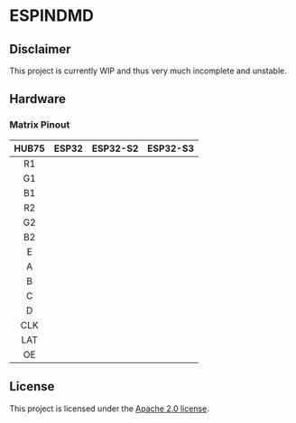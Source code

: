 # ESPINDMD

## Disclaimer

This project is currently WIP and thus very much incomplete and unstable.

## Hardware

### Matrix Pinout

| HUB75 | ESP32 | ESP32-S2 | ESP32-S3 | 
|:-----:|:-----:|:--------:|:--------:|
|   R1  |       |          |          |
|   G1  |       |          |          |
|   B1  |       |          |          |
|   R2  |       |          |          |
|   G2  |       |          |          |
|   B2  |       |          |          |
|   E   |       |          |          |
|   A   |       |          |          |
|   B   |       |          |          |
|   C   |       |          |          |
|   D   |       |          |          |
|  CLK  |       |          |          |
|  LAT  |       |          |          |
|   OE  |       |          |          |

## License

This project is licensed under the [Apache 2.0 license](https://www.apache.org/licenses/LICENSE-2.0).
